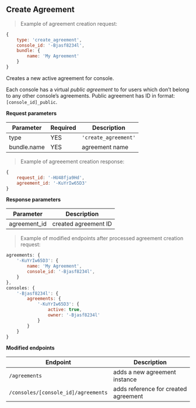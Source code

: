## Create Agreement

> Example of agreement creation request:

```javascript
{
	type: 'create_agreement',
	console_id: '-Bjasf8234l',
	bundle: {
		name: 'My Agreement'
	}
}
```

Creates a new active agreement for console. 

Each console has a virtual *public agreement* to for users which don’t belong to any other console’s agreements. Public agreement has ID in  format: `[console_id]_public`.

**Request parameters**

Parameter  | Required | Description
-----------|----------|------------
type | YES | `'create_agreement'`
bundle.name | YES | agreement name

> Example of agreeement creation response:

```javascript
{
	request_id: '-HU48fja9Hd',
	agreement_id: '-KuYrIw65D3'
}
```

**Response parameters**

Parameter  | Description
-----------|------------
agreement_id | created agreement ID

> Example of modified endpoints after processed agreement creation request:

```javascript
agreements: {
	'-KuYrIw65D3': {
		name: 'My Agreement',
		console_id: '-Bjasf8234l',
	}
},
consoles: {
	'-Bjasf8234l': {
		agreements: {
			'-KuYrIw65D3': {
				active: true,
				owner: '-Bjasf8234l'
			}
		}
	}
}
```

**Modified endpoints**

Endpoint  | Description
-----------|------------
`/agreements` | adds a new agreement instance
`/consoles/[console_id]/agreements` | adds reference for created agreement
